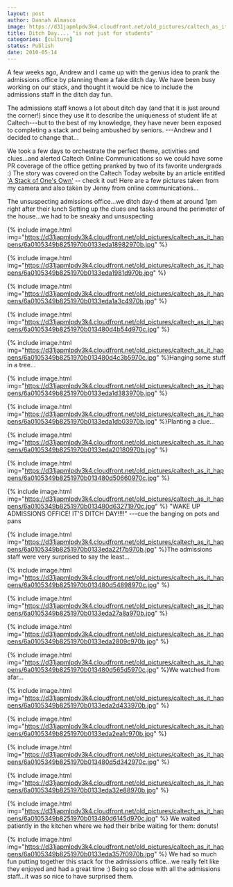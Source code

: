 ```yaml
---
layout: post
author: Dannah Almasco
image: https://d31japmlpdv3k4.cloudfront.net/old_pictures/caltech_as_it_happens/6a0105349b8251970b0133eda154f0970b.jpg
title: Ditch Day.... "is not just for students"
categories: [culture]
status: Publish
date: 2010-05-14
---
```


A few weeks ago, Andrew and I came up with the genius idea to prank the admissions office by planning them a fake ditch day. We have been busy working on our stack, and thought it would be nice to include the admissions staff in the ditch day fun.

The admissions staff knows a lot about ditch day (and that it is just around the corner!) since they use it to describe the uniqueness of student life at Caltech---but to the best of my knowledge, they have never been exposed to completing a stack and being ambushed by seniors. ---Andrew and I decided to change that...

We took a few days to orchestrate the perfect theme, activities and clues...and alerted Caltech Online Communications so we could have some PR coverage of the office getting pranked by two of its favorite undergrads :)
The story was covered on the Caltech Today website by an article entitled <a href="https://today.caltech.edu/today/story-display.tcl?story_id=44502">'A Stack of One's Own'</a> -- check it out!
Here are a few pictures taken from my camera and also taken by Jenny from online communications...

The unsuspecting admissions office...we ditch day-d them at around 1pm right after their lunch
Setting up the clues and tasks around the perimeter of the house...we had to be sneaky and unsuspecting

{% include image.html img="https://d31japmlpdv3k4.cloudfront.net/old_pictures/caltech_as_it_happens/6a0105349b8251970b0133eda18982970b.jpg" %}

{% include image.html img="https://d31japmlpdv3k4.cloudfront.net/old_pictures/caltech_as_it_happens/6a0105349b8251970b0133eda1981d970b.jpg" %}

{% include image.html img="https://d31japmlpdv3k4.cloudfront.net/old_pictures/caltech_as_it_happens/6a0105349b8251970b0133eda1a3c4970b.jpg" %}

{% include image.html img="https://d31japmlpdv3k4.cloudfront.net/old_pictures/caltech_as_it_happens/6a0105349b8251970b013480d4b54d970c.jpg" %}

{% include image.html img="https://d31japmlpdv3k4.cloudfront.net/old_pictures/caltech_as_it_happens/6a0105349b8251970b013480d4c3b5970c.jpg" %}Hanging some stuff in a tree...


{% include image.html img="https://d31japmlpdv3k4.cloudfront.net/old_pictures/caltech_as_it_happens/6a0105349b8251970b0133eda1d383970b.jpg" %}

{% include image.html img="https://d31japmlpdv3k4.cloudfront.net/old_pictures/caltech_as_it_happens/6a0105349b8251970b0133eda1db03970b.jpg" %}Planting a clue...


{% include image.html img="https://d31japmlpdv3k4.cloudfront.net/old_pictures/caltech_as_it_happens/6a0105349b8251970b0133eda20180970b.jpg" %}

{% include image.html img="https://d31japmlpdv3k4.cloudfront.net/old_pictures/caltech_as_it_happens/6a0105349b8251970b013480d50660970c.jpg" %}

{% include image.html img="https://d31japmlpdv3k4.cloudfront.net/old_pictures/caltech_as_it_happens/6a0105349b8251970b013480d63271970c.jpg" %} "WAKE UP ADMISSIONS OFFICE! IT'S DITCH DAY!!!!" ---cue the banging on pots and pans

{% include image.html img="https://d31japmlpdv3k4.cloudfront.net/old_pictures/caltech_as_it_happens/6a0105349b8251970b0133eda22f7b970b.jpg" %}The admissions staff were very surprised to say the least...


{% include image.html img="https://d31japmlpdv3k4.cloudfront.net/old_pictures/caltech_as_it_happens/6a0105349b8251970b013480d54898970c.jpg" %}

{% include image.html img="https://d31japmlpdv3k4.cloudfront.net/old_pictures/caltech_as_it_happens/6a0105349b8251970b0133eda27a8a970b.jpg" %}

{% include image.html img="https://d31japmlpdv3k4.cloudfront.net/old_pictures/caltech_as_it_happens/6a0105349b8251970b0133eda2809c970b.jpg" %}

{% include image.html img="https://d31japmlpdv3k4.cloudfront.net/old_pictures/caltech_as_it_happens/6a0105349b8251970b013480d565d5970c.jpg" %}We watched from afar...


{% include image.html img="https://d31japmlpdv3k4.cloudfront.net/old_pictures/caltech_as_it_happens/6a0105349b8251970b0133eda2d433970b.jpg" %} 

{% include image.html img="https://d31japmlpdv3k4.cloudfront.net/old_pictures/caltech_as_it_happens/6a0105349b8251970b0133eda2ea1c970b.jpg" %}

{% include image.html img="https://d31japmlpdv3k4.cloudfront.net/old_pictures/caltech_as_it_happens/6a0105349b8251970b013480d5d342970c.jpg" %}

{% include image.html img="https://d31japmlpdv3k4.cloudfront.net/old_pictures/caltech_as_it_happens/6a0105349b8251970b0133eda32e88970b.jpg" %}

{% include image.html img="https://d31japmlpdv3k4.cloudfront.net/old_pictures/caltech_as_it_happens/6a0105349b8251970b013480d6145d970c.jpg" %} We waited patiently in the kitchen where we had their bribe waiting for them: donuts!

{% include image.html img="https://d31japmlpdv3k4.cloudfront.net/old_pictures/caltech_as_it_happens/6a0105349b8251970b0133eda357f0970b.jpg" %} We had so much fun putting together this stack for the admissions office...we really felt like they enjoyed and had a great time :) Being so close with all the admissions staff...it was so nice to have surprised them.

